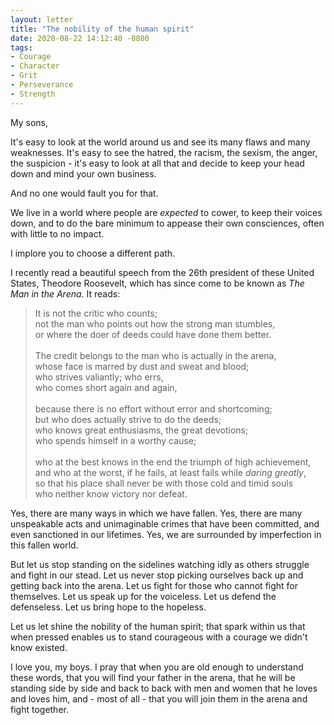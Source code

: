 ```yaml
---
layout: letter
title: "The nobility of the human spirit"
date: 2020-08-22 14:12:40 -0800
tags:
- Courage
- Character
- Grit
- Perseverance
- Strength
---
```

My sons,

It's easy to look at the world around us and see its many flaws and many weaknesses. It's easy to see the hatred, the racism, the sexism, the anger, the suspicion - it's easy to look at all that and decide to keep your head down and mind your own business.

And no one would fault you for that.

We live in a world where people are *expected* to cower, to keep their voices down, and to do the bare minimum to appease their own consciences, often with little to no impact.

I implore you to choose a different path.

I recently read a beautiful speech from the 26th president of these United States, Theodore Roosevelt, which has since come to be known as *The Man in the Arena*. It reads:

> It is not the critic who counts; <br>
> not the man who points out how the strong man stumbles, <br>
> or where the doer of deeds could have done them better. <br><br>
> The credit belongs to the man who is actually in the arena,<br>
> whose face is marred by dust and sweat and blood;<br>
> who strives valiantly; who errs,<br>
> who comes short again and again,<br><br>
> because there is no effort without error and shortcoming;<br>
> but who does actually strive to do the deeds;<br>
> who knows great enthusiasms, the great devotions;<br>
> who spends himself in a worthy cause;<br><br>
> who at the best knows in the end the triumph of high achievement,<br>
> and who at the worst, if he fails, at least fails while *daring greatly*,<br>
> so that his place shall never be with those cold and timid souls<br>
> who neither know victory nor defeat.<br>

Yes, there are many ways in which we have fallen. Yes, there are many unspeakable acts and unimaginable crimes that have been committed, and even sanctioned in our lifetimes. Yes, we are surrounded by imperfection in this fallen world.

But let us stop standing on the sidelines watching idly as others struggle and fight in our stead. Let us never stop picking ourselves back up and getting back into the arena. Let us fight for those who cannot fight for themselves. Let us speak up for the voiceless. Let us defend the defenseless. Let us bring hope to the hopeless.

Let us let shine the nobility of the human spirit; that spark within us that when pressed enables us to stand courageous with a courage we didn't know existed.

I love you, my boys. I pray that when you are old enough to understand these words, that you will find your father in the arena, that he will be standing side by side and back to back with men and women that he loves and loves him, and - most of all - that you will join them in the arena and fight together.
